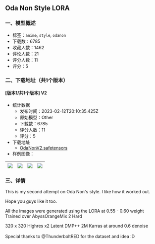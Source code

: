 ## Oda Non Style LORA
### 一、模型概述

- 标签：`anime`, `style`, `odanon`
- 下载数：6785
- 收藏人数：1462
- 评论人数：21
- 评分人数：11
- 评分：5

### 二、下载地址（共1个版本）

#### [版本1/共1个版本] V2

- 统计数据
  - 发布时间：2023-02-12T20:10:35.425Z
  - 原始模型：Other
  - 下载数：6785
  - 评分人数：11
  - 评分：5
- 下载地址
  - [OdaNonV2.safetensors](https://civitai.com/api/download/models/9379)
- 样例图像：

| <img src="https://image.civitai.com/xG1nkqKTMzGDvpLrqFT7WA/e6bbf1e1-b50f-452b-6159-ba56cf94c600/width=450/90146.jpeg" /> | <img src="https://image.civitai.com/xG1nkqKTMzGDvpLrqFT7WA/93c3b8ba-2e01-4ed7-9d05-f1c256a86b00/width=450/90163.jpeg" /> | <img src="https://image.civitai.com/xG1nkqKTMzGDvpLrqFT7WA/bd82a7a3-eba6-4d2a-dadb-8c3a94b8bb00/width=450/90162.jpeg" /> | <img src="https://image.civitai.com/xG1nkqKTMzGDvpLrqFT7WA/5041efeb-7b49-4abd-4871-44050d946100/width=450/90161.jpeg" /> |
| ---- | ---- | ---- | ---- |


### 三、详情
<p>This is my second attempt on Oda Non's style. I like how it worked out.</p><p>Hope you guys like it too.</p><p>All the images were generated using the LORA at 0.55 - 0.60 weight<br />Trained over AbyssOrangeMix 2 Hard</p><p>320 x 320 Highres x2 Latent DMP++ 2M Karras at around 0.6 denoise<br /><br />Special thanks to @ThunderboltRED for the dataset and idea :D</p>